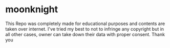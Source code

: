 # moonknight
This Repo was completely made for educational purposes and contents are taken over internet.
I've tried my best to not to infringe any copyright but  in all other cases, owner can take down their data with proper consent.
Thank you

